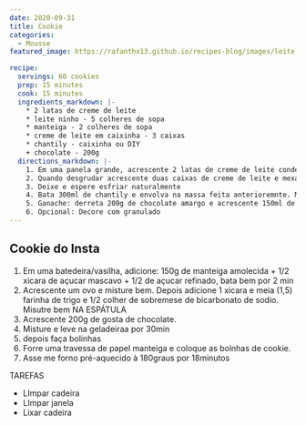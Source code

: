 ```yaml
---
date: 2020-09-31
title: Cookie
categories:
  - Mousse
featured_image: https://rafanthx13.github.io/recipes-blog/images/leite-ninho.jpg

recipe:
  servings: 60 cookies
  prep: 15 minutes
  cook: 15 minutes
  ingredients_markdown: |-
    * 2 latas de creme de leite
    * leite ninho - 5 colheres de sopa
    * manteiga - 2 colheres de sopa
    * creme de leite em caixinha - 3 caixas
    * chantily - caixinha ou DIY
    + chocolate - 200g
  directions_markdown: |-
    1. Em uma panela grande, acrescente 2 latas de creme de leite condensado; 5 colheres de sopa leite ninho; 2 colheres de manteiga manteiga e aqueça até desgrudar da panela
    2. Quando desgrudar acrescente duas caixas de creme de leite e mexa em fogo baixo por 5 minutos.
    3. Deixe e espere esfriar naturalmente
    4. Bata 300ml de chantily e envolva na massa feita anterioremnte. Misture bem até ficar firme e volumoso
    5. Ganache: derreta 200g de chocolate amargo e acrescente 150ml de creme de leite. Misture ambos 
    6. Opcional: Decore com granulado
---
```


## Cookie do Insta

1. Em uma batedeira/vasilha, adicione: 150g de manteiga amolecida + 1/2 xicara de açucar mascavo + 1/2 de açucar refinado, bata bem por 2 min
2. Acrescente um ovo e misture bem. Depois adicione 1 xicara e meia (1,5) farinha de trigo e 1/2 colher de sobremese de bicarbonato de sodio. Misutre bem NA ESPÁTULA
3. Acrescente 200g de gosta de chocolate.
4. Misture e leve na geladeiraa por 30min
5. depois faça bolinhas
6. Forre uma travessa de papel manteiga e coloque as bolnhas de cookie. 
7. Asse me forno pré-aquecido à 180graus por 18minutos 


TAREFAS
+ LImpar cadeira
+ LImpar janela
+ Lixar cadeira

<!-- 

  Image

  this

  /images/leite-ninho.jpg

  to this:

  https://rafanthx13.github.io/recipes-blog/images/leite-ninho.jpg

-->
